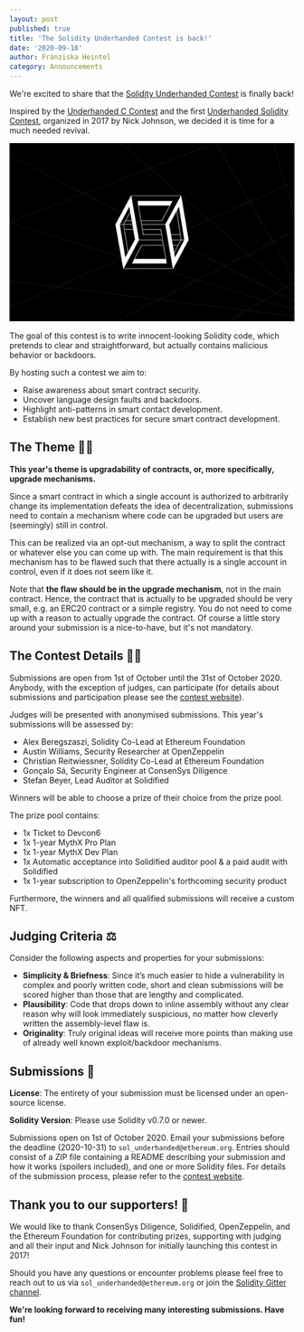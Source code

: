 ```yaml
---
layout: post
published: true
title: 'The Solidity Underhanded Contest is back!'
date: '2020-09-18'
author: Franziska Heintel
category: Announcements
---
```


We're excited to share that the [Solidity Underhanded Contest](https://underhanded.solidity.rocks/) is finally back!

Inspired by the [Underhanded C Contest](http://www.underhanded-c.org/) and the first [Underhanded Solidity Contest](https://u.solidity.cc/), organized in 2017 by Nick Johnson, we decided it is time for a much needed revival.

![Solidity Underhanded Contest](/img/2020/09/Underhanded_Solidity.gif)

The goal of this contest is to write innocent-looking Solidity code, which pretends to clear and straightforward, but actually contains malicious behavior or backdoors.

By hosting such a contest we aim to:

+ Raise awareness about smart contract security.
+ Uncover language design faults and backdoors.
+ Highlight anti-patterns in smart contact development.
+ Establish new best practices for secure smart contract development.

## The Theme 🚪🔑

**This year's theme is upgradability of contracts, or, more specifically, upgrade mechanisms.**

Since a smart contract in which a single account is authorized to arbitrarily change its implementation defeats the idea of decentralization, submissions need to contain a mechanism where code can be upgraded but users are (seemingly) still in control. 

This can be realized via an opt-out mechanism, a way to split the contract or whatever else you can come up with. The main requirement is that this mechanism has to be flawed such that there actually is a single account in control, even if it does not seem like it.

Note that **the flaw should be in the upgrade mechanism**, not in the main contract. Hence, the contract that is actually to be upgraded should be very small, e.g. an ERC20 contract or a simple registry. You do not need to come up with a reason to actually upgrade the contract. Of course a little story around your submission is a nice-to-have, but it's not mandatory.

## The Contest Details 🧑‍💻

Submissions are open from 1st of October until the 31st of October 2020. Anybody, with the exception of judges, can participate (for details about submissions and participation please see the [contest website](https://underhanded.solidity.rocks/)).

Judges will be presented with anonymised submissions. This year's submissions will be assessed by:

+ Alex Beregszaszi, Solidity Co-Lead at Ethereum Foundation
+ Austin Williams, Security Researcher at OpenZeppelin
+ Christian Reitwiessner, Solidity Co-Lead at Ethereum Foundation
+ Gonçalo Sá, Security Engineer at ConsenSys Diligence
+ Stefan Beyer, Lead Auditor at Solidified

Winners will be able to choose a prize of their choice from the prize pool. 

The prize pool contains: 

+ 1x Ticket to Devcon6
+ 1x 1-year MythX Pro Plan 
+ 1x 1-year MythX Dev Plan
+ 1x Automatic acceptance into Solidified auditor pool & a paid audit with Solidified
+ 1x 1-year subscription to OpenZeppelin's forthcoming security product

Furthermore, the winners and all qualified submissions will receive a custom NFT.

## Judging Criteria ⚖️

Consider the following aspects and properties for your submissions:

+ **Simplicity & Briefness**: Since it’s much easier to hide a vulnerability in complex and poorly written code, short and clean submissions will be scored higher than those that are lengthy and complicated.
+ **Plausibility**: Code that drops down to inline assembly without any clear reason why will look immediately suspicious, no matter how cleverly written the assembly-level flaw is.
+ **Originality**: Truly original ideas will receive more points than making use of already well known exploit/backdoor mechanisms.

## Submissions 📩

**License**: The entirety of your submission must be licensed under an open-source license. 

**Solidity Version**: Please use Solidity v0.7.0 or newer.

Submissions open on 1st of October 2020. Email your submissions before the deadline (2020-10-31) to `sol_underhanded@ethereum.org`. Entries should consist of a ZIP file containing a README describing your submission and how it works (spoilers included), and one or more Solidity files. For details of the submission process, please refer to the [contest website](https://underhanded.solidity.rocks/).


## Thank you to our supporters! 🥰

We would like to thank ConsenSys Diligence, Solidified, OpenZeppelin, and the Ethereum Foundation for contributing prizes, supporting with judging and all their input and Nick Johnson for initially launching this contest in 2017!

Should you have any questions or encounter problems please feel free to reach out to us via `sol_underhanded@ethereum.org` or join the [Solidity Gitter channel](https://gitter.im/ethereum/solidity).

**We're looking forward to receiving many interesting submissions. Have fun!**
